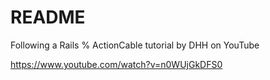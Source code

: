 # README

Following a Rails % ActionCable tutorial by DHH on YouTube

https://www.youtube.com/watch?v=n0WUjGkDFS0



